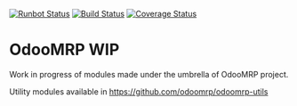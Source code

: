 [![Runbot Status](https://runbot.odoo-community.org/runbot/badge/flat/188/8.0.svg)](https://runbot.odoo-community.org/runbot/repo/github-com-odoomrp-odoomrp-wip-188)
[![Build Status](https://travis-ci.org/odoomrp/odoomrp-wip.svg?branch=8.0)](https://travis-ci.org/odoomrp/odoomrp-wip)
[![Coverage Status](https://coveralls.io/repos/odoomrp/odoomrp-wip/badge.png?branch=8.0)](https://coveralls.io/r/odoomrp/odoomrp-wip?branch=8.0)

OdooMRP WIP
===========

Work in progress of modules made under the umbrella of OdooMRP project.

Utility modules available in https://github.com/odoomrp/odoomrp-utils
